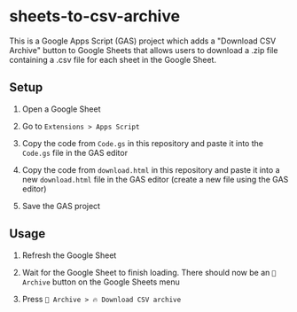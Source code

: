 # sheets-to-csv-archive

This is a Google Apps Script (GAS) project which adds a "Download CSV Archive" button to Google Sheets that allows users to download a .zip file containing a .csv file for each sheet in the Google Sheet.

## Setup

1. Open a Google Sheet

2. Go to `Extensions > Apps Script`

3. Copy the code from `Code.gs` in this repository and paste it into the `Code.gs` file in the GAS editor

4. Copy the code from `download.html` in this repository and paste it into a new `download.html` file in the GAS editor (create a new file using the GAS editor)

5. Save the GAS project

## Usage

1. Refresh the Google Sheet

2. Wait for the Google Sheet to finish loading. There should now be an `📁 Archive` button on the Google Sheets menu

3. Press `📁 Archive > 🔥 Download CSV archive`
